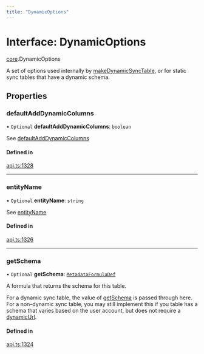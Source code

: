 ```yaml
---
title: "DynamicOptions"
---
```

# Interface: DynamicOptions

[core](../modules/core.md).DynamicOptions

A set of options used internally by [makeDynamicSyncTable](../functions/core.makeDynamicSyncTable.md), or for static
sync tables that have a dynamic schema.

## Properties

### defaultAddDynamicColumns

• `Optional` **defaultAddDynamicColumns**: `boolean`

See [defaultAddDynamicColumns](core.DynamicSyncTableOptions.md#defaultadddynamiccolumns)

#### Defined in

[api.ts:1328](https://github.com/coda/packs-sdk/blob/main/api.ts#L1328)

___

### entityName

• `Optional` **entityName**: `string`

See [entityName](core.DynamicSyncTableOptions.md#entityname)

#### Defined in

[api.ts:1326](https://github.com/coda/packs-sdk/blob/main/api.ts#L1326)

___

### getSchema

• `Optional` **getSchema**: [`MetadataFormulaDef`](../types/core.MetadataFormulaDef.md)

A formula that returns the schema for this table.

For a dynamic sync table, the value of [getSchema](core.DynamicSyncTableOptions.md#getschema)
is passed through here. For a non-dynamic sync table, you may still implement
this if you table has a schema that varies based on the user account, but
does not require a [dynamicUrl](core.Sync.md#dynamicurl).

#### Defined in

[api.ts:1324](https://github.com/coda/packs-sdk/blob/main/api.ts#L1324)
